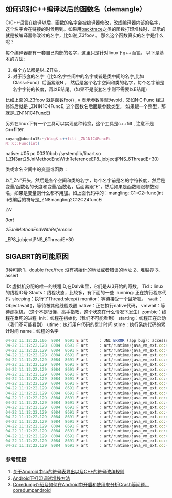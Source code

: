 ## 如何识别C++编译以后的函数名（demangle）

C/C++语言在编译以后，函数的名字会被编译器修改，改成编译器内部的名字，这个名字会在链接的时候用到。如果用[backtrace](https://link.jianshu.com/?t=http://www.gnu.org/software/libc/manual/html_node/Backtraces.html)之类的函数打印堆栈时，显示的就是被编译器修改过的名字，比如说\_Z3foov 。 那么这个函数真实的名字是什么呢？

每个编译器都有一套自己内部的名字，这里只是针对linux下g++而言。 以下是基本的方法: 
1. 每个方法都是以\_Z开头，
2. 对于嵌套的名字（比如名字空间中的名字或者是类中间的名字,比如Class::Func）后面紧跟N ， 然后是各个名字空间和类的名字，每个名字前是名字字符的长度，再以E结尾。(如果不是嵌套名字则不需要以E结尾)

比如上面的\_Z3foov 就是函数foo() , v 表示参数类型为void . 
又如N:C:Func 经过修饰后就是 \_ZN1N1C4FuncE, 这个函数名后面跟参数类型。 如果跟一个整型，那就是\_ZN1N1C4FuncEi

另外在linux下有一个工具可以实现这种转换，这个工具是c++filt , 注意不是c++filter.

```javascript
xuyang@ubuntu15:~/blog$ c++filt _ZN1N1C4FuncEi
N::C::Func(int)
```


native: #05 pc 003f0bcb /system/lib/libart.so (_ZN3art25JniMethodEndWithReferenceEP8_jobjectjPNS_6ThreadE+30)

类或命名空间中的变量或函数：

以”\_ZN”开头，然后是各个空间和类的名字，每个名字前是名的字符长度，然后是变量/函数名的长度和变量/函数名，后面紧跟”E”，然后如果是函数则跟参数别名，如果是变量则什么都不用加。如上面代码中的：mangling::C1::C2::func(int i)改编后的符号是\_ZN8mangling2C12C24funcEi

*ZN*

*3art*

*25JniMethodEndWithReference*

\_EP8\_jobjectjPNS\_6ThreadE+30

## SIGABRT的可能原因
3种可能 
1、double free/free 没有初始化的地址或者错误的地址 
2、堆越界 
3、assert

ID:   虚拟机分配的唯一的线程ID,在Dalvik里，它们是从3开始的奇数。
 Tid：linux的线程ID号
 Stauts：线程状态，比较多，有下面的一些
 ​             running:  正在执行程序代码
 ​             sleeping：执行了Thread.sleep()
 ​             monitor：等待接受一个监听锁。
 ​             wait:：Object.wait()，等待被其他线程唤醒
 ​             native：正在执行native代码，
 ​             vmwait：等待虚拟机，（这个不是很懂，高手指教，这个状态在什么情况下发生）
 ​             zombie：线程在垂死的进程
 ​             init：线程在初始化（我们不可能看到）
 ​             starting：线程正在启动（我们不可能看到）
 utime：执行用户代码的累计时间
 stime：执行系统代码的累计时间
 name：线程的名字
 
```javascript
04-22 11:12:22.105  8084  8691 E art     : JNI ERROR (app bug): accessed deleted global reference 0x7fa
04-22 11:12:22.128  8084  8691 F art     : art/runtime/java_vm_ext.cc:470] JNI DETECTED ERROR IN APPLICATION: use of deleted global reference 0x7fa
04-22 11:12:22.129  8084  8691 F art     : art/runtime/java_vm_ext.cc:470]     from android.hardware.usb.UsbRequest android.hardware.usb.UsbDeviceConnection.native_request_wait()
04-22 11:12:22.129  8084  8691 F art     : art/runtime/java_vm_ext.cc:470] "Usb Read Thread" prio=5 tid=22 Runnable
04-22 11:12:22.129  8084  8691 F art     : art/runtime/java_vm_ext.cc:470]   | group="main" sCount=0 dsCount=0 obj=0x32c46d30 self=0xdf4d8d00
04-22 11:12:22.129  8084  8691 F art     : art/runtime/java_vm_ext.cc:470]   | sysTid=8691 nice=0 cgrp=default sched=0/0 handle=0xc9c13920
04-22 11:12:22.129  8084  8691 F art     : art/runtime/java_vm_ext.cc:470]   | state=R schedstat=( 579270 485573 4 ) utm=0 stm=0 core=1 HZ=100
04-22 11:12:22.129  8084  8691 F art     : art/runtime/java_vm_ext.cc:470]   | stack=0xc9b11000-0xc9b13000 stackSize=1038KB
04-22 11:12:22.129  8084  8691 F art     : art/runtime/java_vm_ext.cc:470]   | held mutexes= "mutator lock"(shared held)
04-22 11:12:22.129  8084  8691 F art     : art/runtime/java_vm_ext.cc:470]   native: #00 pc 0034d971  /system/lib/libart.so (_ZN3art15DumpNativeStackERNSt3__113basic_ostreamIcNS0_11char_traitsIcEEEEiP12BacktraceMapPKcPNS_9ArtMethodEPv+128)
04-22 11:12:22.129  8084  8691 F art     : art/runtime/java_vm_ext.cc:470]   native: #01 pc 0032e131  /system/lib/libart.so (_ZNK3art6Thread9DumpStackERNSt3__113basic_ostreamIcNS1_11char_traitsIcEEEEbP12BacktraceMap+308)
04-22 11:12:22.129  8084  8691 F art     : art/runtime/java_vm_ext.cc:470]   native: #02 pc 00237cad  /system/lib/libart.so (_ZN3art9JavaVMExt8JniAbortEPKcS2_+848)
04-22 11:12:22.129  8084  8691 F art     : art/runtime/java_vm_ext.cc:470]   native: #03 pc 00238243  /system/lib/libart.so (_ZN3art9JavaVMExt9JniAbortFEPKcS2_z+66)
04-22 11:12:22.129  8084  8691 F art     : art/runtime/java_vm_ext.cc:470]   native: #04 pc 00331b59  /system/lib/libart.so (_ZNK3art6Thread13DecodeJObjectEP8_jobject+240)
04-22 11:12:22.129  8084  8691 F art     : art/runtime/java_vm_ext.cc:470]   native: #05 pc 003f0bcb  /system/lib/libart.so (_ZN3art25JniMethodEndWithReferenceEP8_jobjectjPNS_6ThreadE+30)
04-22 11:12:22.129  8084  8691 F art     : art/runtime/java_vm_ext.cc:470]   native: #06 pc 0046cbdb  /system/framework/arm/boot-framework.oat (Java_android_hardware_usb_UsbDeviceConnection_native_1request_1wait__+86)
04-22 11:12:22.129  8084  8691 F art     : art/runtime/java_vm_ext.cc:470]   at android.hardware.usb.UsbDeviceConnection.native_request_wait(Native method)
04-22 11:12:22.129  8084  8691 F art     : art/runtime/java_vm_ext.cc:470]   at android.hardware.usb.UsbDeviceConnection.requestWait(UsbDeviceConnection.java:272)
04-22 11:12:22.129  8084  8691 F art     : art/runtime/java_vm_ext.cc:470]   at com.ximmerse.io.usb.JavaUsbStream.run(JavaUsbStream.java:196)
04-22 11:12:22.129  8084  8691 F art     : art/runtime/java_vm_ext.cc:470]   at android.os.Handler.handleCallback(Handler.java:751)
04-22 11:12:22.129  8084  8691 F art     : art/runtime/java_vm_ext.cc:470]   at android.os.Handler.dispatchMessage(Handler.java:95)
04-22 11:12:22.129  8084  8691 F art     : art/runtime/java_vm_ext.cc:470]   at android.os.Looper.loop(Looper.java:154)
04-22 11:12:22.129  8084  8691 F art     : art/runtime/java_vm_ext.cc:470]   at android.os.HandlerThread.run(HandlerThread.java:61)
```



### 参考链接

1.  [关于Android中so的符号表导出以及C++的符号改编规则](https://link.jianshu.com/?t=http://blog.csdn.net/Arno_W/article/details/50937515)
2.  [Android下打印调试堆栈方法](https://link.jianshu.com/?t=http://blog.csdn.net/freshui/article/details/9456889)
3.  [Coredump介绍及如何在Android中开启和使用来分析Crash等问题，coredumpandroid](https://link.jianshu.com/?t=http://www.bkjia.com/Androidjc/1009629.html)
